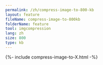 ```yaml
---
permalink: /zh/compress-image-to-800-kb
layout: feature
fileName: compress-image-to-800kb
folderName: feature
tool: imgcompression
lang: zh
size: 800
type: kb
---
```


{%- include compress-image-to-X.html -%}
